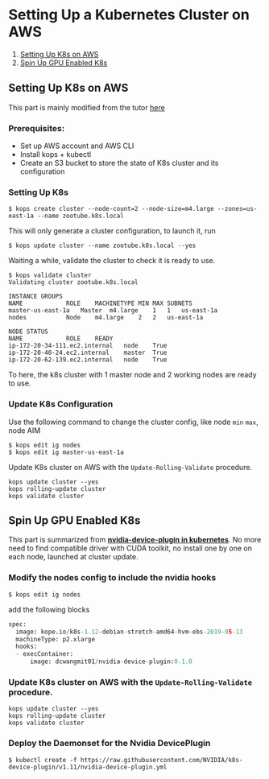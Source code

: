 # Setting Up a Kubernetes Cluster on AWS

1. [Setting Up K8s on AWS](k8s_instruction.md#setting-up-k8s-on-aws)
2. [Spin Up GPU Enabled K8s](k8s_instruction.md#spin-up-gpu-enabled-k8s)


## Setting Up K8s on AWS
This part is mainly modified from the tutor [here](https://ramhiser.com/post/2018-05-20-setting-up-a-kubernetes-cluster-on-aws-in-5-minutes/)
### Prerequisites: 
* Set up AWS account and AWS CLI
* Install kops + kubectl
* Create an S3 bucket to store the state of K8s cluster and its configuration

### Setting Up K8s
```
$ kops create cluster --node-count=2 --node-size=m4.large --zones=us-east-1a --name zootube.k8s.local
```
This will only generate a cluster configuration, to launch it, run
```
$ kops update cluster --name zootube.k8s.local --yes
```
Waiting a while, validate the cluster to check it is ready to use.
```
$ kops validate cluster
Validating cluster zootube.k8s.local

INSTANCE GROUPS
NAME			ROLE	MACHINETYPE	MIN	MAX	SUBNETS
master-us-east-1a	Master	m4.large	1	1	us-east-1a
nodes			Node	m4.large	2	2	us-east-1a

NODE STATUS
NAME			ROLE	READY
ip-172-20-34-111.ec2.internal	node	True
ip-172-20-40-24.ec2.internal	master	True
ip-172-20-62-139.ec2.internal	node	True
```

To here, the k8s cluster with 1 master node and 2 working nodes are ready to use.

### Update K8s Configuration
Use the following command to change the cluster config, like node `min` `max`, node AIM
```
$ kops edit ig nodes
$ kops edit ig master-us-east-1a
```

Update K8s cluster on AWS with the `Update-Rolling-Validate` procedure.
```
kops update cluster --yes
kops rolling-update cluster
kops validate cluster
```

## Spin Up GPU Enabled K8s

This part is summarized from [**nvidia-device-plugin in kubernetes**](https://github.com/kubernetes/kops/tree/master/hooks/nvidia-device-plugin). No more need to find compatible driver with CUDA toolkit, no install one by one on each node, launched at cluster update.  

### Modify the nodes config to include the nvidia hooks
```
$ kops edit ig nodes
```
add the following blocks
```python
spec:
  image: kope.io/k8s-1.12-debian-stretch-amd64-hvm-ebs-2019-05-13
  machineType: p2.xlarge
  hooks:
  - execContainer:
      image: dcwangmit01/nvidia-device-plugin:0.1.0
```

### Update K8s cluster on AWS with the `Update-Rolling-Validate` procedure.
```
kops update cluster --yes
kops rolling-update cluster
kops validate cluster
```

### Deploy the Daemonset for the Nvidia DevicePlugin
```
$ kubectl create -f https://raw.githubusercontent.com/NVIDIA/k8s-device-plugin/v1.11/nvidia-device-plugin.yml
```